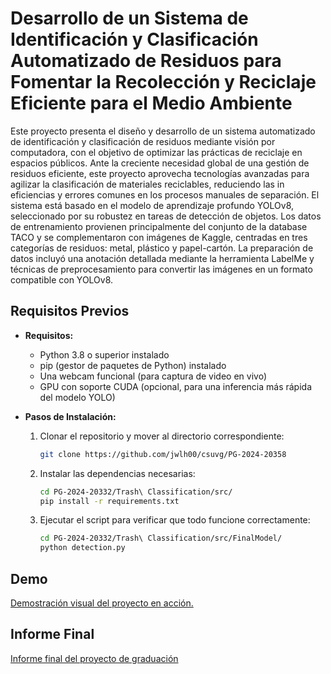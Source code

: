 # Desarrollo de un Sistema de Identificación y Clasificación Automatizado de Residuos para Fomentar la Recolección y Reciclaje Eficiente para el Medio Ambiente

Este proyecto presenta el diseño y desarrollo de un sistema automatizado de identificación y clasificación de residuos mediante visión por computadora, con el objetivo de optimizar las prácticas de reciclaje en espacios públicos. Ante la creciente necesidad global de una gestión de residuos eficiente, este proyecto aprovecha tecnologías avanzadas para agilizar la clasificación de materiales reciclables, reduciendo las in eficiencias y errores comunes en los procesos manuales de separación. El sistema está basado en el modelo de aprendizaje profundo YOLOv8, seleccionado por su robustez en tareas de detección de objetos. Los datos de entrenamiento provienen principalmente del conjunto de la database TACO y se complementaron con imágenes de Kaggle, centradas en tres categorías de residuos: metal, plástico y papel-cartón. La preparación de datos incluyó una anotación detallada mediante la herramienta LabelMe y técnicas de preprocesamiento para convertir las imágenes en un formato compatible con YOLOv8.

## Requisitos Previos
- **Requisitos:**
  - Python 3.8 o superior instalado
  - pip (gestor de paquetes de Python) instalado
  - Una webcam funcional (para captura de video en vivo)
  - GPU con soporte CUDA (opcional, para una inferencia más rápida del modelo YOLO)

- **Pasos de Instalación:**
  1. Clonar el repositorio y mover al directorio correspondiente:
     ```bash
     git clone https://github.com/jwlh00/csuvg/PG-2024-20358
     ```

  2. Instalar las dependencias necesarias:
     ```bash
     cd PG-2024-20332/Trash\ Classification/src/
     pip install -r requirements.txt
     ```

  3. Ejecutar el script para verificar que todo funcione correctamente:
     ```bash
     cd PG-2024-20332/Trash\ Classification/src/FinalModel/
     python detection.py
     ```

## Demo

[Demostración visual del proyecto en acción.](https://github.com/jwlh00/PG-2024-20358/blob/main/Trash%20Classification/demo/demo.mp4)

## Informe Final 

[Informe final del proyecto de graduación](https://github.com/jwlh00/PG-2024-20358/blob/main/Trash%20Classification/docs/Informe.pdf)

